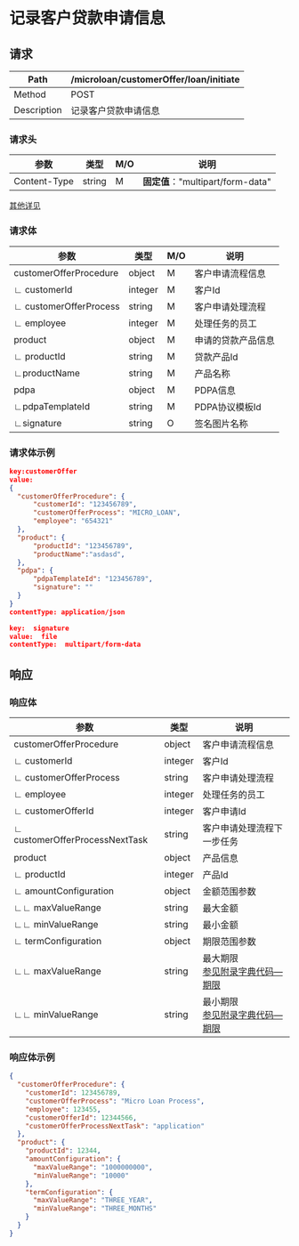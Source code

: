 # 记录客户贷款申请信息

## 请求

| Path        | /microloan/customerOffer/loan/initiate |
| ----------- | -------------------------------------- |
| Method      | POST                                   |
| Description | 记录客户贷款申请信息                   |

### 请求头

| 参数         | 类型   | M/O  | 说明                              |
| ------------ | ------ | ---- | --------------------------------- |
| Content-Type | string | M    | **固定值**："multipart/form-data" |

[其他详见](../../header.md)

### 请求体

| 参数                   | 类型    | M/O  | 说明               |
| ---------------------- | ------- | ---- | ------------------ |
| customerOfferProcedure | object  | M    | 客户申请流程信息   |
| ∟ customerId           | integer | M    | 客户Id             |
| ∟ customerOfferProcess | string  | M    | 客户申请处理流程   |
| ∟ employee             | integer | M    | 处理任务的员工     |
| product                | object  | M    | 申请的贷款产品信息 |
| ∟ productId            | string  | M    | 贷款产品Id         |
| ∟productName           | string  | M    | 产品名称           |
| pdpa                   | object  | M    | PDPA信息           |
| ∟pdpaTemplateId        | string  | M    | PDPA协议模板Id     |
| ∟signature             | string  | O    | 签名图片名称       |

### 请求体示例

```json
key:customerOffer
value:
{
  "customerOfferProcedure": {
      "customerId": "123456789", 
      "customerOfferProcess": "MICRO_LOAN",
      "employee": "654321"
  },
  "product": {
      "productId": "123456789",
      "productName":"asdasd",
  },
  "pdpa": {
      "pdpaTemplateId": "123456789",
      "signature": ""
  }
}
contentType: application/json
```

```json
key:  signature
value:  file
contentType:  multipart/form-data
```



## 响应

### 响应体

| 参数                           | 类型    | 说明                                                         |
| ------------------------------ | ------- | ------------------------------------------------------------ |
| customerOfferProcedure         | object  | 客户申请流程信息                                             |
| ∟ customerId                   | integer | 客户Id                                                       |
| ∟ customerOfferProcess         | string  | 客户申请处理流程                                             |
| ∟ employee                     | integer | 处理任务的员工                                               |
| ∟ customerOfferId              | integer | 客户申请Id                                                   |
| ∟ customerOfferProcessNextTask | string  | 客户申请处理流程下一步任务                                   |
| product                        | object  | 产品信息                                                     |
| ∟ productId                    | integer | 产品Id                                                       |
| ∟ amountConfiguration          | object  | 金额范围参数                                                 |
| ∟∟ maxValueRange               | string  | 最大金额                                                     |
| ∟∟ minValueRange               | string  | 最小金额                                                     |
| ∟ termConfiguration            | object  | 期限范围参数                                                 |
| ∟∟ maxValueRange               | string  | 最大期限<br />[参见附录字典代码—期限](../../appendices/dictionary_code.md) |
| ∟∟ minValueRange               | string  | 最小期限<br />[参见附录字典代码—期限](../../appendices/dictionary_code.md) |

### 响应体示例

```json
{
  "customerOfferProcedure": {
    "customerId": 123456789,
    "customerOfferProcess": "Micro Loan Process",
    "employee": 123455,
    "customerOfferId": 12344566,
    "customerOfferProcessNextTask": "application"
  },
  "product": {
    "productId": 12344,
    "amountConfiguration": {
      "maxValueRange": "1000000000",
      "minValueRange": "10000"
    },
    "termConfiguration": {
      "maxValueRange": "THREE_YEAR",
      "minValueRange": "THREE_MONTHS"
    }
  }
}
```
